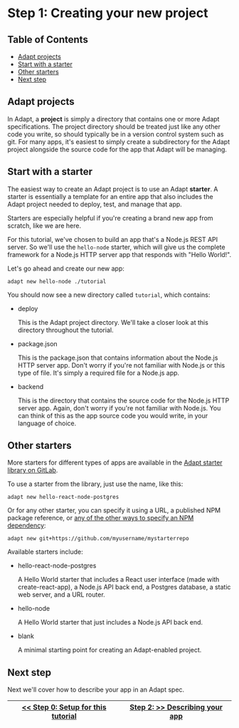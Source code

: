# Step 1: Creating your new project

<!-- START doctoc generated TOC please keep comment here to allow auto update -->
<!-- DON'T EDIT THIS SECTION, INSTEAD RE-RUN doctoc TO UPDATE -->
## Table of Contents

- [Adapt projects](#adapt-projects)
- [Start with a starter](#start-with-a-starter)
- [Other starters](#other-starters)
- [Next step](#next-step)

<!-- END doctoc generated TOC please keep comment here to allow auto update -->

## Adapt projects

In Adapt, a **project** is simply a directory that contains one or more Adapt specifications.
The project directory should be treated just like any other code you write, so should typically be in a version control system such as git.
For many apps, it's easiest to simply create a subdirectory for the Adapt project alongside the source code for the app that Adapt will be managing.

## Start with a starter

The easiest way to create an Adapt project is to use an Adapt **starter**.
A starter is essentially a template for an entire app that also includes the Adapt project needed to deploy, test, and manage that app.

Starters are especially helpful if you're creating a brand new app from scratch, like we are here.

For this tutorial, we've chosen to build an app that's a Node.js REST API server.
So we'll use the `hello-node` starter, which will give us the complete framework for a Node.js HTTP server app that responds with "Hello World!".

Let's go ahead and create our new app:
<!-- testdoc command -->
```
adapt new hello-node ./tutorial
```

You should now see a new directory called `tutorial`, which contains:

- deploy

    This is the Adapt project directory.
    We'll take a closer look at this directory throughout the tutorial.

- package.json

    This is the package.json that contains information about the Node.js HTTP server app.
    Don't worry if you're not familiar with Node.js or this type of file.
    It's simply a required file for a Node.js app.

- backend

    This is the directory that contains the source code for the Node.js HTTP server app.
    Again, don't worry if you're not familiar with Node.js.
    You can think of this as the app source code you would write, in your language of choice.

## Other starters

More starters for different types of apps are available in the [Adapt starter library on GitLab](https://gitlab.com/adpt/starters).

To use a starter from the library, just use the name, like this:
```
adapt new hello-react-node-postgres
```

Or for any other starter, you can specify it using a URL, a published NPM package reference, or [any of the other ways to specify an NPM dependency](https://docs.npmjs.com/files/package.json#dependencies):
```
adapt new git+https://github.com/myusername/mystarterrepo
```

Available starters include:
* hello-react-node-postgres

    A Hello World starter that includes a React user interface (made with create-react-app), a Node.js API back end, a Postgres database, a static web server, and a URL router.

* hello-node

    A Hello World starter that just includes a Node.js API back end.

* blank

    A minimal starting point for creating an Adapt-enabled project.

## Next step

Next we'll cover how to describe your app in an Adapt spec.

| [<< Step 0: Setup for this tutorial](./00_setup.md) | [Step 2: >> Describing your app](./02_spec.md) |
| --- | --- |